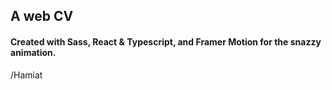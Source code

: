 ## A web CV

#### Created with Sass, React & Typescript, and Framer Motion for the snazzy animation. 

/Hamiat
